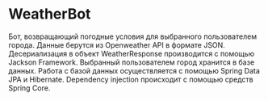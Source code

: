 # WeatherBot
Бот, возвращающий погодные условия для выбранного пользователем города.
Данные берутся из Openweather API в формате JSON. Десериализация в объект WeatherResponse производится с помощью Jackson Framework.
Выбранный пользователем город хранится в базе данных.
Работа с базой данных осуществляется с помощью Spring Data JPA и Hibernate.
Dependency injection происходит с помощью средств Spring Core.
